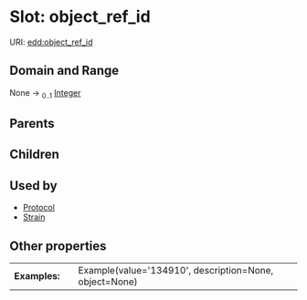 
# Slot: object_ref_id



URI: [edd:object_ref_id](https://w3id.org/eddobject_ref_id)


## Domain and Range

None &#8594;  <sub>0..1</sub> [Integer](types/Integer.md)

## Parents


## Children


## Used by

 * [Protocol](Protocol.md)
 * [Strain](Strain.md)

## Other properties

|  |  |  |
| --- | --- | --- |
| **Examples:** | | Example(value='134910', description=None, object=None) |